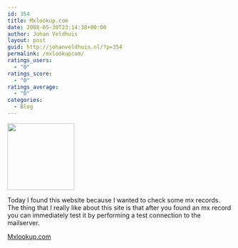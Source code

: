 ```yaml
---
id: 354
title: Mxlookup.com
date: 2008-05-30T23:14:38+00:00
author: Johan Veldhuis
layout: post
guid: http://johanveldhuis.nl/?p=354
permalink: /mxlookupcom/
ratings_users:
  - "0"
ratings_score:
  - "0"
ratings_average:
  - "0"
categories:
  - Blog
---
```

[<img class="alignnone size-thumbnail wp-image-353" title="MXlookup.com" src="https://i2.wp.com/johanveldhuis.nl/wp-content/uploads/2008/05/mxlookup-150x150.jpg?resize=150%2C150" alt="" width="150" height="150" srcset="https://i2.wp.com/johanveldhuis.nl/wp-content/uploads/2008/05/mxlookup.jpg?resize=150%2C150&ssl=1 150w, https://i1.wp.com/johanveldhuis.nl/wp-content/uploads/D:\Web\wordpress/wp-content/uploads/2008/05/mxlookup.jpg?zoom=2&resize=150%2C150&ssl=1 300w, https://i1.wp.com/johanveldhuis.nl/wp-content/uploads/D:\Web\wordpress/wp-content/uploads/2008/05/mxlookup.jpg?zoom=3&resize=150%2C150&ssl=1 450w" sizes="(max-width: 150px) 100vw, 150px" data-recalc-dims="1" />](https://i2.wp.com/johanveldhuis.nl/wp-content/uploads/2008/05/mxlookup.jpg)

Today I found this website because I wanted to check some mx records. The thing that I really like about this site is that after you found an mx record you can immediately test it by performing a test connection to the mailserver.

<a href="http://mxtoolbox.com/" target="_blank">Mxlookup.com</a>